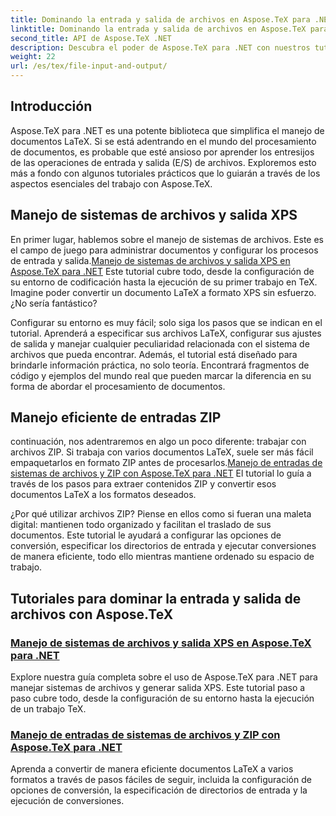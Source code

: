 ```yaml
---
title: Dominando la entrada y salida de archivos en Aspose.TeX para .NET
linktitle: Dominando la entrada y salida de archivos en Aspose.TeX para .NET
second_title: API de Aspose.TeX .NET
description: Descubra el poder de Aspose.TeX para .NET con nuestros tutoriales fáciles de seguir sobre entrada/salida de archivos y generación de XPS para un procesamiento de documentos sin problemas.
weight: 22
url: /es/tex/file-input-and-output/
---
```

## Introducción

Aspose.TeX para .NET es una potente biblioteca que simplifica el manejo de documentos LaTeX. Si se está adentrando en el mundo del procesamiento de documentos, es probable que esté ansioso por aprender los entresijos de las operaciones de entrada y salida (E/S) de archivos. Exploremos esto más a fondo con algunos tutoriales prácticos que lo guiarán a través de los aspectos esenciales del trabajo con Aspose.TeX.

## Manejo de sistemas de archivos y salida XPS

En primer lugar, hablemos sobre el manejo de sistemas de archivos. Este es el campo de juego para administrar documentos y configurar los procesos de entrada y salida.[Manejo de sistemas de archivos y salida XPS en Aspose.TeX para .NET](./handle-filesystem-and-xps-output/) Este tutorial cubre todo, desde la configuración de su entorno de codificación hasta la ejecución de su primer trabajo en TeX. Imagine poder convertir un documento LaTeX a formato XPS sin esfuerzo. ¿No sería fantástico? 

Configurar su entorno es muy fácil; solo siga los pasos que se indican en el tutorial. Aprenderá a especificar sus archivos LaTeX, configurar sus ajustes de salida y manejar cualquier peculiaridad relacionada con el sistema de archivos que pueda encontrar. Además, el tutorial está diseñado para brindarle información práctica, no solo teoría. Encontrará fragmentos de código y ejemplos del mundo real que pueden marcar la diferencia en su forma de abordar el procesamiento de documentos.

## Manejo eficiente de entradas ZIP

 continuación, nos adentraremos en algo un poco diferente: trabajar con archivos ZIP. Si trabaja con varios documentos LaTeX, suele ser más fácil empaquetarlos en formato ZIP antes de procesarlos.[Manejo de entradas de sistemas de archivos y ZIP con Aspose.TeX para .NET](./handle-filesystem-and-zip-inputs/) El tutorial lo guía a través de los pasos para extraer contenidos ZIP y convertir esos documentos LaTeX a los formatos deseados.

¿Por qué utilizar archivos ZIP? Piense en ellos como si fueran una maleta digital: mantienen todo organizado y facilitan el traslado de sus documentos. Este tutorial le ayudará a configurar las opciones de conversión, especificar los directorios de entrada y ejecutar conversiones de manera eficiente, todo ello mientras mantiene ordenado su espacio de trabajo. 

## Tutoriales para dominar la entrada y salida de archivos con Aspose.TeX
### [Manejo de sistemas de archivos y salida XPS en Aspose.TeX para .NET](./handle-filesystem-and-xps-output/)
Explore nuestra guía completa sobre el uso de Aspose.TeX para .NET para manejar sistemas de archivos y generar salida XPS. Este tutorial paso a paso cubre todo, desde la configuración de su entorno hasta la ejecución de un trabajo TeX.
### [Manejo de entradas de sistemas de archivos y ZIP con Aspose.TeX para .NET](./handle-filesystem-and-zip-inputs/)
Aprenda a convertir de manera eficiente documentos LaTeX a varios formatos a través de pasos fáciles de seguir, incluida la configuración de opciones de conversión, la especificación de directorios de entrada y la ejecución de conversiones.